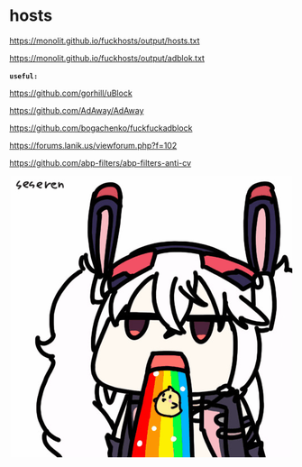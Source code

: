 # hosts
https://monolit.github.io/fuckhosts/output/hosts.txt

https://monolit.github.io/fuckhosts/output/adblok.txt

**``useful:``**

https://github.com/gorhill/uBlock

https://github.com/AdAway/AdAway

https://github.com/bogachenko/fuckfuckadblock

https://forums.lanik.us/viewforum.php?f=102

https://github.com/abp-filters/abp-filters-anti-cv



<p align="center">
  <img src="images/aie.gif"/><br>
</p>
